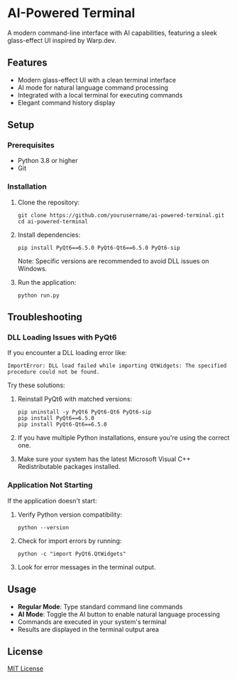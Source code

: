 # AI-Powered Terminal

A modern command-line interface with AI capabilities, featuring a sleek glass-effect UI inspired by Warp.dev.

## Features

- Modern glass-effect UI with a clean terminal interface
- AI mode for natural language command processing
- Integrated with a local terminal for executing commands
- Elegant command history display

## Setup

### Prerequisites

- Python 3.8 or higher
- Git

### Installation

1. Clone the repository:
   ```
   git clone https://github.com/yourusername/ai-powered-terminal.git
   cd ai-powered-terminal
   ```

2. Install dependencies:
   ```
   pip install PyQt6==6.5.0 PyQt6-Qt6==6.5.0 PyQt6-sip
   ```

   Note: Specific versions are recommended to avoid DLL issues on Windows.

3. Run the application:
   ```
   python run.py
   ```

## Troubleshooting

### DLL Loading Issues with PyQt6

If you encounter a DLL loading error like:

```
ImportError: DLL load failed while importing QtWidgets: The specified procedure could not be found.
```

Try these solutions:

1. Reinstall PyQt6 with matched versions:
   ```
   pip uninstall -y PyQt6 PyQt6-Qt6 PyQt6-sip
   pip install PyQt6==6.5.0
   pip install PyQt6-Qt6==6.5.0
   ```

2. If you have multiple Python installations, ensure you're using the correct one.

3. Make sure your system has the latest Microsoft Visual C++ Redistributable packages installed.

### Application Not Starting

If the application doesn't start:

1. Verify Python version compatibility:
   ```
   python --version
   ```

2. Check for import errors by running:
   ```
   python -c "import PyQt6.QtWidgets"
   ```

3. Look for error messages in the terminal output.

## Usage

- **Regular Mode**: Type standard command line commands
- **AI Mode**: Toggle the AI button to enable natural language processing
- Commands are executed in your system's terminal
- Results are displayed in the terminal output area

## License

[MIT License](LICENSE) 